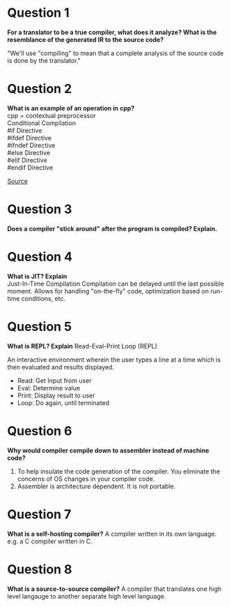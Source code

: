 
# Question 1
**For a translator to be a true compiler, what does it analyze? What is the resemblance of the generated IR to the source code?**

"We'll use "compiling" to mean that a complete analysis of the source code is done by the translator."


# Question 2
**What is an example of an operation in cpp?**  
cpp = contextual preprocessor  
Conditional Compilation  
#if Directive  
#ifdef Directive  
#ifndef Directive  
#else Directive  
#elif Directive  
#endif Directive  

[Source](https://www.geeksforgeeks.org/cc-preprocessors/#)


# Question 3
**Does a compiler "stick around" after the program is compiled? Explain.**

# Question 4
**What is JIT? Explain**  
Just-In-Time Compilation
Compilation can be delayed until the last possible moment.
Allows for handling "on-the-fly" code, optimization based on run-time conditions, etc.

# Question 5
**What is REPL? Explain**
Read-Eval-Print Loop (REPL)

An interactive environment wherein the user types a line at a time which is then evaluated and results displayed.

- Read: Get Input from user
- Eval: Determine value
- Print: Display result to user
- Loop: Do again, until terminated

# Question 6
**Why would compiler compile down to assembler instead of machine code?**
1. To help insulate the code generation of the compiler. You eliminate the concerns of OS changes in your compiler code.
2. Assembler is architecture dependent. It is not portable. 

# Question 7
**What is a self-hosting compiler?**
A compiler written in its own language.
e.g. a C compiler written in C.

# Question 8
**What is a source-to-source compiler?**
A compiler that translates one high level langauge to another separate high level language.